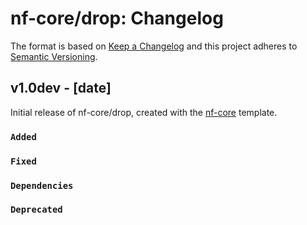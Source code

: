 # nf-core/drop: Changelog

The format is based on [Keep a Changelog](https://keepachangelog.com/en/1.0.0/)
and this project adheres to [Semantic Versioning](https://semver.org/spec/v2.0.0.html).

## v1.0dev - [date]

Initial release of nf-core/drop, created with the [nf-core](https://nf-co.re/) template.

### `Added`

### `Fixed`

### `Dependencies`

### `Deprecated`
